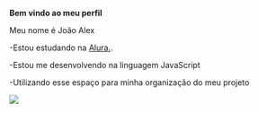 **Bem vindo ao meu perfil**

Meu nome é João Alex

-Estou estudando na [Alura.](https:\\www.alura.com.br).

-Estou me desenvolvendo na linguagem JavaScript

-Utilizando esse espaço para minha organização do meu projeto

![](https://media1.tenor.com/m/K4XT3oqu3uYAAAAd/naruto-naruto-shippuden.gif)
